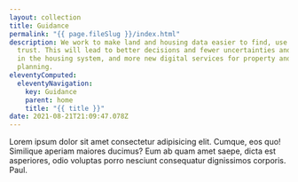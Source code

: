 ```yaml
---
layout: collection
title: Guidance
permalink: "{{ page.fileSlug }}/index.html"
description: We work to make land and housing data easier to find, use and
  trust. This will lead to better decisions and fewer uncertainties and delays
  in the housing system, and more new digital services for property and
  planning.
eleventyComputed:
  eleventyNavigation:
    key: Guidance
    parent: home
    title: "{{ title }}"
date: 2021-08-21T21:09:47.078Z
---
```

Lorem ipsum dolor sit amet consectetur adipisicing elit. Cumque, eos quo! Similique aperiam maiores ducimus? Eum ab quam amet saepe, dicta est asperiores, odio voluptas porro nesciunt consequatur dignissimos corporis. Paul.